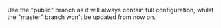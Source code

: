 Use the "public" branch as it will always contain full configuration,
whilst the "master" branch won't be updated from now on.
